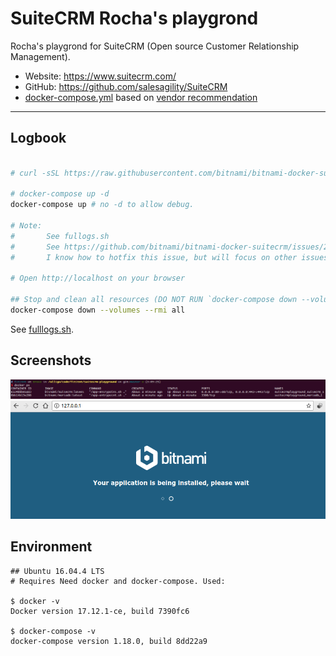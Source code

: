 # SuiteCRM Rocha's playgrond
Rocha's playgrond for SuiteCRM (Open source Customer Relationship Management).

- Website: https://www.suitecrm.com/
- GitHub: https://github.com/salesagility/SuiteCRM
- [docker-compose.yml](docker-compose.yml) based on [vendor recommendation](https://github.com/bitnami/bitnami-docker-suitecrm)

----

<!-- screenshot here -->

## Logbook

```bash

# curl -sSL https://raw.githubusercontent.com/bitnami/bitnami-docker-suitecrm/master/docker-compose.yml > docker-compose.yml

# docker-compose up -d
docker-compose up # no -d to allow debug.

# Note:
#       See fullogs.sh
#       See https://github.com/bitnami/bitnami-docker-suitecrm/issues/24
#       I know how to hotfix this issue, but will focus on other issues before this one (fititnt, 2018-04-07 03:25)

# Open http://localhost on your browser

## Stop and clean all resources (DO NOT RUN `docker-compose down --volumes --rmi all` ON PRODUCTION)
docker-compose down --volumes --rmi all

```

See [fulllogs.sh](fulllogs.sh).

## Screenshots

![0-docker.png](screenshots/0-docker.png)
![1-setup(by-bitnami).png](screenshots/1-setup(by-bitnami).png)


## Environment

```
## Ubuntu 16.04.4 LTS
# Requires Need docker and docker-compose. Used:

$ docker -v
Docker version 17.12.1-ce, build 7390fc6

$ docker-compose -v
docker-compose version 1.18.0, build 8dd22a9
```
